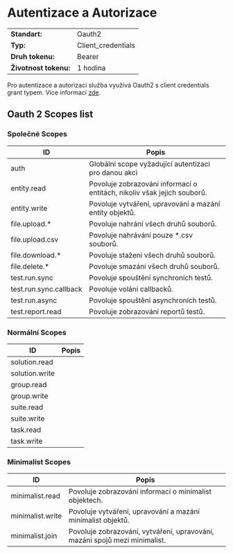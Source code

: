 # Autentizace a Autorizace
| | |
| - | - |
| **Standart:** | Oauth2 |
| **Typ:** | Client_credentials |
| **Druh tokenu:** | Bearer |
| **Životnost tokenu:** | 1 hodina |

Pro autentizace a autorizaci služba využívá Oauth2 s client credentials grant typem. Více informací [zde](https://bshaffer.github.io/oauth2-server-php-docs/grant-types/client-credentials/). 



## Oauth 2 Scopes list
### Společné Scopes
| ID | Popis |
| ---- | ----------- |
| auth | Globální scope vyžadující autentizaci pro danou akci |
| entity.read | Povoluje zobrazování informací o entitách, nikoliv však jejich souborů. |
| entity.write | Povoluje vytváření, upravování a mazání entity objektů. |
| file.upload.* | Povoluje nahrání všech druhů souborů. |
| file.upload.csv | Povoluje nahrávání pouze *.csv souborů. |
| file.download.* | Povoluje stažení všech druhů souborů. |
| file.delete.* | Povoluje smazání všech druhů souborů. |
| test.run.sync | Povoluje spouštění synchroních testů. |
| test.run.sync.callback | Povoluje volání callbacků. |
| test.run.async | Povoluje spouštění asynchroních testů. |
| test.report.read | Povoluje zobrazování reportů testů. |
### Normální Scopes
| ID | Popis |
| -- | ----- |
| solution.read ||
| solution.write ||
| group.read ||
| group.write ||
| suite.read ||
| suite.write ||
| task.read ||
| task.write ||


### Minimalist Scopes
| ID | Popis |
| ---- | ----------- |
| minimalist.read | Povoluje zobrazování informací o minimalist objektech. |
| minimalist.write | Povoluje vytváření, upravování a mazání minimalist objektů. |
| minimalist.join | Povoluje zobrazování, vytváření, upravování, mazání spojů mezi minimalist. | 